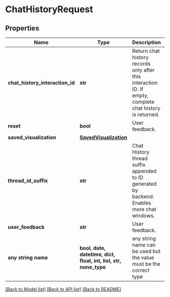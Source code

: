 # ChatHistoryRequest


## Properties
Name | Type | Description | Notes
------------ | ------------- | ------------- | -------------
**chat_history_interaction_id** | **str** | Return chat history records only after this interaction ID. If empty, complete chat history is returned. | [optional] 
**reset** | **bool** | User feedback. | [optional] 
**saved_visualization** | [**SavedVisualization**](SavedVisualization.md) |  | [optional] 
**thread_id_suffix** | **str** | Chat History thread suffix appended to ID generated by backend. Enables more chat windows. | [optional] 
**user_feedback** | **str** | User feedback. | [optional] 
**any string name** | **bool, date, datetime, dict, float, int, list, str, none_type** | any string name can be used but the value must be the correct type | [optional]

[[Back to Model list]](../README.md#documentation-for-models) [[Back to API list]](../README.md#documentation-for-api-endpoints) [[Back to README]](../README.md)


